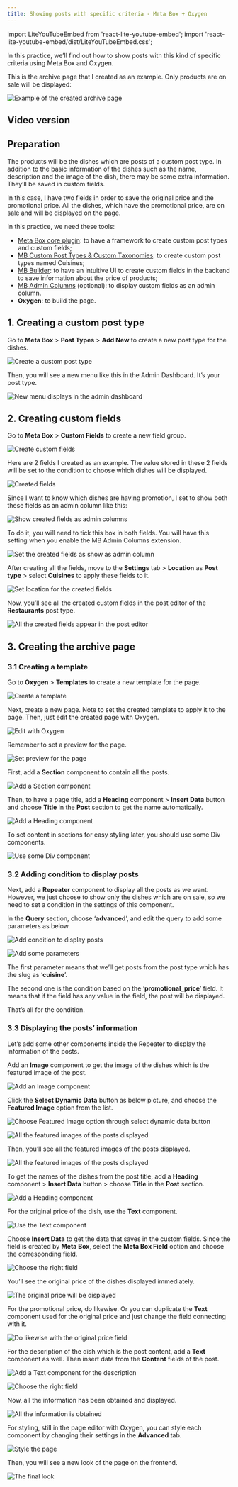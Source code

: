 ```yaml
---
title: Showing posts with specific criteria - Meta Box + Oxygen
---
```

import LiteYouTubeEmbed from 'react-lite-youtube-embed';
import 'react-lite-youtube-embed/dist/LiteYouTubeEmbed.css';

In this practice, we’ll find out how to show posts with this kind of specific criteria using Meta Box and Oxygen.

This is the archive page that I created as an example. Only products are on sale will be displayed:

![Example of the created archive page](https://imgur.elightup.com/MHBfXXi.png)

## Video version

<LiteYouTubeEmbed id='MeshaXL1hrg' />

## Preparation

The products will be the dishes which are posts of a custom post type. In addition to the basic information of the dishes such as the name, description and the image of the dish, there may be some extra information. They’ll be saved in custom fields.

In this case, I have two fields in order to save the original price and the promotional price. All the dishes, which have the promotional price, are on sale and will be displayed on the page.

In this practice, we need these tools:

* [Meta Box core plugin](https://wordpress.org/plugins/meta-box/): to have a framework to create custom post types and custom fields;
* [MB Custom Post Types & Custom Taxonomies](https://metabox.io/plugins/custom-post-type/): to create custom post types named Cuisines;
* [MB Builder](https://metabox.io/plugins/meta-box-builder/): to have an intuitive UI to create custom fields in the backend to save information about the price of products;
* [MB Admin Columns](https://metabox.io/plugins/mb-admin-columns/) (optional): to display custom fields as an admin column.
* **Oxygen**: to build the page.

## 1. Creating a custom post type

Go to **Meta Box** > **Post Types** > **Add New** to create a new post type for the dishes.

![Create a custom post type](https://imgur.elightup.com/CKjbLOa.png)

Then, you will see a new menu like this in the Admin Dashboard. It’s your post type.

![New menu displays in the admin dashboard](https://imgur.elightup.com/R2aQTR2.png)

## 2. Creating custom fields

Go to **Meta Box** > **Custom Fields** to create a new field group.

![Create custom fields](https://imgur.elightup.com/kNWolvM.png)

Here are 2 fields I created as an example. The value stored in these 2 fields will be set to the condition to choose which dishes will be displayed.

![Created fields](https://imgur.elightup.com/4tVvhFa.png)

Since I want to know which dishes are having promotion, I set to show both these fields as an admin column like this:

![Show created fields as admin columns](https://imgur.elightup.com/jqpINJ5.png)

To do it, you will need to tick this box in both fields. You will have this setting when you enable the MB Admin Columns extension.

![Set the created fields as show as admin column](https://imgur.elightup.com/LBf4rOE.png)

After creating all the fields, move to the **Settings** tab > **Location** as **Post type** > select **Cuisines** to apply these fields to it.

![Set location for the created fields](https://imgur.elightup.com/i7P3f45.png)

Now, you’ll see all the created custom fields in the post editor of the **Restaurants** post type.

![All the created fields appear in the post editor](https://imgur.elightup.com/ciVVdkh.png)

## 3. Creating the archive page

### 3.1 Creating a template

Go to **Oxygen** > **Templates** to create a new template for the page.

![Create a template](https://imgur.elightup.com/OheUDtP.png)

Next, create a new page. Note to set the created template to apply it to the page. Then, just edit the created page with Oxygen.

![Edit with Oxygen](https://imgur.elightup.com/DvEbLMh.png)

Remember to set a preview for the page.

![Set preview for the page](https://imgur.elightup.com/KjOWO0g.png)

First, add a **Section** component to contain all the posts.

![Add a Section component](https://imgur.elightup.com/AiqHWlY.png)

Then, to have a page title, add a **Heading** component > **Insert Data** button and choose **Title** in the **Post** section to get the name automatically.

![Add a Heading component](https://imgur.elightup.com/wJxruOF.gif)

To set content in sections for easy styling later, you should use some Div components.

![Use some Div component](https://imgur.elightup.com/FjHdFAJ.png)

### 3.2 Adding condition to display posts

Next, add a **Repeater** component to display all the posts as we want. However, we just choose to show only the dishes which are on sale, so we need to set a condition in the settings of this component.

In the **Query** section, choose ‘**advanced**’, and edit the query to add some parameters as below.

![Add condition to display posts](https://imgur.elightup.com/9cUzpVF.gif)

![Add some parameters](https://imgur.elightup.com/p6w5399.png)

The first parameter means that we’ll get posts from the post type which has the slug as ‘**cuisine**’.

The second one is the condition based on the ‘**promotional_price**’ field. It means that if the field has any value in the field, the post will be displayed.

That’s all for the condition.

### 3.3 Displaying the posts’ information

Let’s add some other components inside the Repeater to display the information of the posts.

Add an **Image** component to get the image of the dishes which is the featured image of the post.

![Add an Image component](https://imgur.elightup.com/pbtK1vG.png)

Click the **Select Dynamic Data** button as below picture, and choose the **Featured Image** option from the list.

![Choose Featured Image option through select dynamic data button](https://imgur.elightup.com/egje5AP.png)

![All the featured images of the posts displayed](https://imgur.elightup.com/XhJhlwt.png)

Then, you’ll see all the featured images of the posts displayed.

![All the featured images of the posts displayed](https://imgur.elightup.com/indFyKZ.png)

To get the names of the dishes from the post title, add a **Heading** component > **Insert Data** button > choose **Title** in the **Post** section.

![Add a Heading component](https://imgur.elightup.com/j2SBt4I.gif)

For the original price of the dish, use the **Text** component.

![Use the Text component](https://imgur.elightup.com/Pd0x993.png)

Choose **Insert Data** to get the data that saves in the custom fields. Since the field is created by **Meta Box**, select the **Meta Box Field** option and choose the corresponding field.

![Choose the right field](https://imgur.elightup.com/Ql3Y4xM.gif)

You’ll see the original price of the dishes displayed immediately.

![The original price will be displayed](https://imgur.elightup.com/vvRDpbY.png)

For the promotional price, do likewise. Or you can duplicate the **Text** component used for the original price and just change the field connecting with it.

![Do likewise with the original price field](https://imgur.elightup.com/Q0KL7B9.png)

For the description of the dish which is the post content, add a **Text** component as well. Then insert data from the **Content** fields of the post.

![Add a Text component for the description](https://imgur.elightup.com/wpW43Vx.png)

![Choose the right field](https://imgur.elightup.com/DNTVUUj.png)

Now, all the information has been obtained and displayed.

![All the information is obtained](https://imgur.elightup.com/VstwqMs.png)

For styling, still in the page editor with Oxygen, you can style each component by changing their settings in the **Advanced** tab.

![Style the page](https://imgur.elightup.com/O9Lpzc0.png)

Then, you will see a new look of the page on the frontend.

![The final look](https://imgur.elightup.com/MHBfXXi.png)
